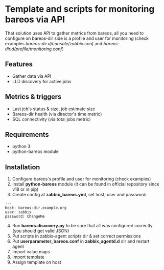 # Template and scripts for monitoring bareos via API
That solution uses API to gather metrics from bareos, all you need to configure on bareos-dir side is a profile and user for monitoring (check examples *bareos-dir.d/console/zabbix.conf* and *bareos-dir.d/profile/monitoring.conf*)
## Features
* Gather data via API
* LLD discovery for active jobs
## Metrics & triggers
* Last job's status & size, job estimate size
* Bareos-dir health (via director's time metric)
* SQL connectivity (via total jobs metric)
## Requirements
* python 3
* python-bareos module
## Installation
1. Configure bareos's profile and user for monitoring (check examples)
2. Install **python-bareos** module (it can be found in official repository since v18 or in pip)
3. Create config at **zabbix_bareos.yml**, set host, user and password:
```
---
host: bareos-dir.example.org
user: zabbix
password: ChangeMe
```
4. Run **bareos.discovery.py** to be sure that all was configured correctly (you should get valid JSON)
5. Put scripts in zabbix-agent scripts dir & set correct permissions
6. Put **userparameter_bareos.conf** in **zabbix_agentd.d** dir and restart agent
7. Import value maps
8. Import template
9. Assign template on host
